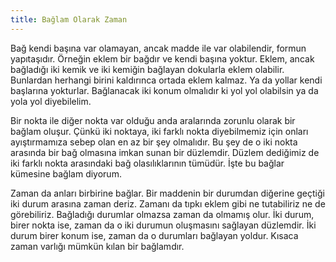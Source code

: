 ```yaml
---
title: Bağlam Olarak Zaman
---
```


Bağ kendi başına var olamayan, ancak madde ile var olabilendir, formun
yapıtaşıdır. Örneğin eklem bir bağdır ve kendi başına yoktur. Eklem, ancak
bağladığı iki kemik ve iki kemiğin bağlayan dokularla eklem olabilir. Bunlardan
herhangi birini kaldırınca ortada eklem kalmaz. Ya da yollar kendi başlarına
yokturlar. Bağlanacak iki konum olmalıdır ki yol yol olabilsin ya da yola yol
diyebilelim.

Bir nokta ile diğer nokta var olduğu anda aralarında zorunlu olarak bir bağlam
oluşur. Çünkü iki noktaya, iki farklı nokta diyebilmemiz için onları
ayıştırmamıza sebep olan en az bir şey olmalıdır. Bu şey de o iki nokta arasında
bir bağ olmasına imkan sunan bir düzlemdir. Düzlem dediğimiz de iki farklı nokta
arasındaki bağ olasılıklarının tümüdür. İşte bu bağlar kümesine bağlam diyorum.

Zaman da anları birbirine bağlar. Bir maddenin bir durumdan diğerine geçtiği iki
durum arasına zaman deriz. Zamanı da tıpkı eklem gibi ne tutabiliriz ne de
görebiliriz. Bağladığı durumlar olmazsa zaman da olmamış olur. İki durum, birer
nokta ise, zaman da o iki durumun oluşmasını sağlayan düzlemdir. İki durum birer
konum ise, zaman da o durumları bağlayan yoldur.  Kısaca zaman varlığı mümkün
kılan bir bağlamdır.
